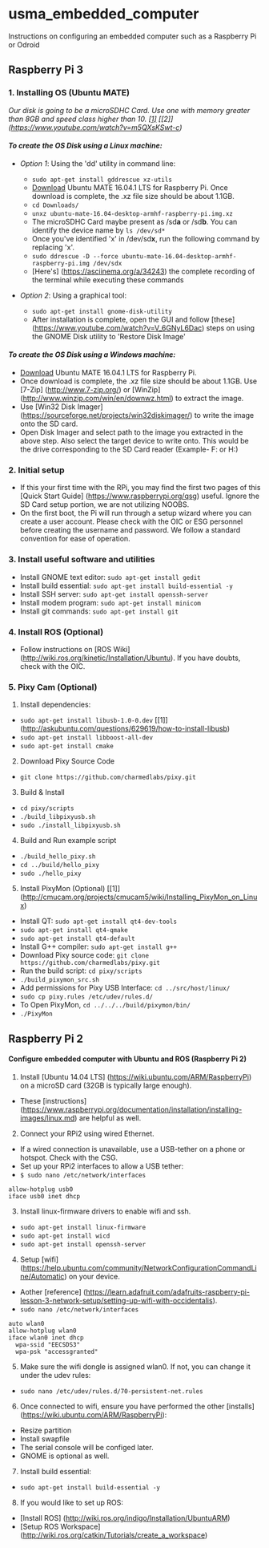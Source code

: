 # usma_embedded_computer
Instructions on configuring an embedded computer such as a Raspberry Pi or Odroid

## Raspberry Pi 3 

### 1. Installing OS (Ubuntu MATE)
 *Our disk is going to be a microSDHC Card. Use one with memory greater than 8GB and speed class higher than 10. [[1]](https://ubuntu-mate.org/raspberry-pi/) [[2]] (https://www.youtube.com/watch?v=m5QXsKSwt-c)*
 
#### *To create the OS Disk using a Linux machine:*
- *Option 1*: Using the 'dd' utility in command line:
  - `sudo apt-get install gddrescue xz-utils`
  - [Download](https://ubuntu-mate.org/raspberry-pi/ubuntu-mate-16.04-desktop-armhf-raspberry-pi.img.xz) Ubuntu MATE 16.04.1 LTS for Raspberry Pi. Once download is complete, the .xz file size should be about 1.1GB.
  - `cd Downloads/`
  - `unxz ubuntu-mate-16.04-desktop-armhf-raspberry-pi.img.xz`
  - The microSDHC Card maybe present as /sd**a** or /sd**b**. You can identify the device name by `ls /dev/sd*`
  - Once you've identified 'x' in /dev/sd**x**, run the following command by replacing 'x'.
  - `sudo ddrescue -D --force ubuntu-mate-16.04-desktop-armhf-raspberry-pi.img /dev/sdx`
  - [Here's] (https://asciinema.org/a/34243) the complete recording of the terminal while executing these commands
  
- *Option 2*: Using a graphical tool:
  - `sudo apt-get install gnome-disk-utility`
  - After installation is complete, open the GUI and follow [these] (https://www.youtube.com/watch?v=V_6GNyL6Dac) steps on using the GNOME Disk utility to 'Restore Disk Image'
 
#### *To create the OS Disk using a Windows machine:*
 - [Download](https://ubuntu-mate.org/raspberry-pi/ubuntu-mate-16.04-desktop-armhf-raspberry-pi.img.xz) Ubuntu MATE 16.04.1 LTS for Raspberry Pi.
 - Once download is complete, the .xz file size should be about 1.1GB. Use [7-Zip] (http://www.7-zip.org/) or [WinZip] (http://www.winzip.com/win/en/downwz.html) to extract the image.
 - Use [Win32 Disk Imager] (https://sourceforge.net/projects/win32diskimager/) to write the image onto the SD card.
 - Open Disk Imager and select path to the image you extracted in the above step. Also select the target device to write onto. This would be the drive corresponding to the SD Card reader (Example- F: or H:)

### 2. Initial setup 
- If this your first time with the RPi, you may find the first two pages of this [Quick Start Guide] (https://www.raspberrypi.org/qsg) useful. Ignore the SD Card setup portion, we are not utilizing NOOBS.
- On the first boot, the Pi will run through a setup wizard where you can create a user account. Please check with the OIC or ESG personnel before creating the username and password. We follow a standard convention for ease of operation.

### 3. Install useful software and utilities
 - Install GNOME text editor: `sudo apt-get install gedit`
 - Install build essential: `sudo apt-get install build-essential -y`
 - Install SSH server: `sudo apt-get install openssh-server`
 - Install modem program: `sudo apt-get install minicom`
 - Install git commands: `sudo apt-get install git`
 
### 4. Install ROS (Optional)
- Follow instructions on [ROS Wiki] (http://wiki.ros.org/kinetic/Installation/Ubuntu). If you have doubts, check with the OIC. 

### 5. Pixy Cam (Optional)
1. Install dependencies:
 - `sudo apt-get install libusb-1.0-0.dev`  [[1]] (http://askubuntu.com/questions/629619/how-to-install-libusb)
 - `sudo apt-get install libboost-all-dev`
 - `sudo apt-get install cmake`

2. Download Pixy Source Code
 - `git clone https://github.com/charmedlabs/pixy.git`
 
3. Build & Install
 - `cd pixy/scripts`
 - `./build_libpixyusb.sh`
 - `sudo ./install_libpixyusb.sh`

4. Build and Run example script
 - `./build_hello_pixy.sh`
 - `cd ../build/hello_pixy`
 - `sudo ./hello_pixy`
 
5. Install PixyMon (Optional) [[1]] (http://cmucam.org/projects/cmucam5/wiki/Installing_PixyMon_on_Linux)
  - Install QT: `sudo apt-get install qt4-dev-tools`
  - `sudo apt-get install qt4-qmake`
  - `sudo apt-get install qt4-default`
  - Install G++ compiler: `sudo apt-get install g++`
  - Download Pixy source code: `git clone https://github.com/charmedlabs/pixy.git`
  - Run the build script: `cd pixy/scripts`
  - `./build_pixymon_src.sh`
  - Add permissions for Pixy USB Interface: `cd ../src/host/linux/`
  - `sudo cp pixy.rules /etc/udev/rules.d/`
  - To Open PixyMon, `cd ../../../build/pixymon/bin/`
  - `./PixyMon`
  
 

## Raspberry Pi 2

#### Configure embedded computer with Ubuntu and ROS (Raspberry Pi 2)
1. Install [Ubuntu 14.04 LTS] (https://wiki.ubuntu.com/ARM/RaspberryPi) on a microSD card (32GB is typically large enough).
 - These [instructions] (https://www.raspberrypi.org/documentation/installation/installing-images/linux.md) are helpful as well.
2. Connect your RPi2 using wired Ethernet.
 - If a wired connection is unavailable, use a USB-tether on a phone or hotspot.  Check with the CSG.
 - Set up your RPi2 interfaces to allow a USB tether:
 - `$ sudo nano /etc/network/interfaces`
  ```
  allow-hotplug usb0
  iface usb0 inet dhcp
  ```
3. Install linux-firmware drivers to enable wifi and ssh.
 - `sudo apt-get install linux-firmware`
 - `sudo apt-get install wicd`
 - `sudo apt-get install openssh-server`
4. Setup [wifi] (https://help.ubuntu.com/community/NetworkConfigurationCommandLine/Automatic) on your device.
 - Aother [reference] (https://learn.adafruit.com/adafruits-raspberry-pi-lesson-3-network-setup/setting-up-wifi-with-occidentalis).
 - `sudo nano /etc/network/interfaces`
  ```
  auto wlan0
  allow-hotplug wlan0
  iface wlan0 inet dhcp
    wpa-ssid "EECSDS3"
    wpa-psk "accessgranted"
  ```
5. Make sure the wifi dongle is assigned wlan0. If not, you can change it under the udev rules:
 - `sudo nano /etc/udev/rules.d/70-persistent-net.rules`
6. Once connected to wifi, ensure you have performed the other [installs] (https://wiki.ubuntu.com/ARM/RaspberryPi):
 - Resize partition
 - Install swapfile
 - The serial console will be configed later.
 - GNOME is optional as well.
7. Install build essential:
 - `sudo apt-get install build-essential -y`
8. If you would like to set up ROS:
 - [Install ROS] (http://wiki.ros.org/indigo/Installation/UbuntuARM)
 - [Setup ROS Workspace] (http://wiki.ros.org/catkin/Tutorials/create_a_workspace)
